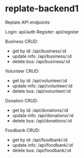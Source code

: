 # replate-backend1

Replate API endpoints

Login: api/auth
Register: api/register

Business CRUD:

- get by id: /api/business/:id
- update info: /api/business/:id
- delete bus: /api/business/:id

Volunteer CRUD:

- get by id: /api/volunteer/:id
- update info: /api/volunteer/:id
- delete bus: /api/volunteer/:id

Donation CRUD:

- get by id: /api/donations/:id
- update info: /api/donations/:id
- delete bus: /api/donations/:id

Foodbank CRUD:

- get by id: /api/foodbank/:id
- update info: /api/foodbank/:id
- delete bus: /api/foodbank/:id
